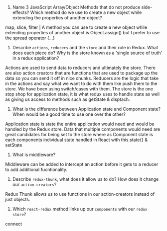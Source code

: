 1.  Name 3 JavaScript Array/Object Methods that do not produce side-effects? Which method do we use to create a new object while extending the properties of another object?

map, slice, filter | A method you can use to create a new object while extending properties of another object is Object.assign() but I prefer to use the spread operator {...}

1.  Describe `actions`, `reducers` and the `store` and their role in Redux. What does each piece do? Why is the store known as a 'single source of truth' in a redux application?

Actions are used to send data to reducers and ultimately the store. There are also action creators that are functions that are used to package up the data so you can send it off in nice chunks. Reducers are the logic that take in the actions and say what we want to do with them like push them to the store. We have been using switch/cases with them. The store is the one stop shop for application state, it is what redux uses to handle state as well as giving us access to methods such as getState & disptach.

1.  What is the difference between Application state and Component state? When would be a good time to use one over the other?

Application state is state the entire application would need and would be handled by the Redux store. Data that multiple components would need are great candidates for being set to the store where as Component state is each components individual state handled in React with this.state{} & setState

1.  What is middleware?

Middleware can be added to intercept an action before it gets to a reducer to add additional fucntionality.

1.  Describe `redux-thunk`, what does it allow us to do? How does it change our `action-creators`?

Redux Thunk allows us to use functions in our action-creators instead of just objects.

1.  Which `react-redux` method links up our `components` with our `redux store`?

connect
